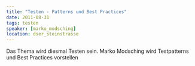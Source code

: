 ```yaml
---
title: "Testen - Patterns und Best Practices"
date: 2011-08-31
tags: testen
speaker: [marko_modsching]
location: dser_steinstrasse
---
```


Das Thema wird diesmal Testen sein. Marko Modsching wird Testpatterns und Best Practices vorstellen 